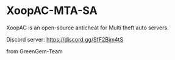 # XoopAC-MTA-SA
XoopAC is an open-source anticheat for Multi theft auto servers.

Discord server: https://discord.gg/SfF2Bjm4tS

from GreenGem-Team

  
